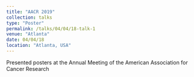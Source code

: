 ```yaml
---
title: "AACR 2019"
collection: talks
type: "Poster"
permalink: /talks/04/04/18-talk-1
venue: "Atlanta"
date: 04/04/18
location: "Atlanta, USA"
---
```


Presented posters at the Annual Meeting of the American Association for Cancer Research

